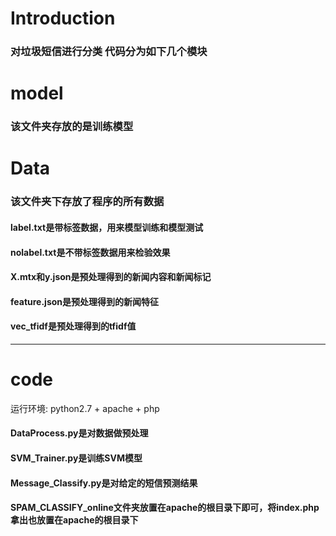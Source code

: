# Introduction  
### 对垃圾短信进行分类 代码分为如下几个模块  


# model
### 该文件夹存放的是训练模型

# Data  
### 该文件夹下存放了程序的所有数据

#### label.txt是带标签数据，用来模型训练和模型测试
#### nolabel.txt是不带标签数据用来检验效果
#### X.mtx和y.json是预处理得到的新闻内容和新闻标记
#### feature.json是预处理得到的新闻特征
#### vec_tfidf是预处理得到的tfidf值


***

# code

运行环境: python2.7 + apache + php

#### DataProcess.py是对数据做预处理
#### SVM_Trainer.py是训练SVM模型
#### Message_Classify.py是对给定的短信预测结果
#### SPAM_CLASSIFY_online文件夹放置在apache的根目录下即可，将index.php拿出也放置在apache的根目录下